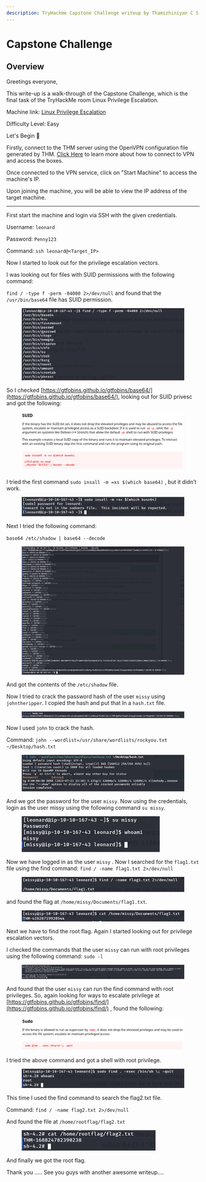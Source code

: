 ```yaml
---
description: TryHackme Capstone Challenge writeup by Thamizhiniyan C S
---
```


# Capstone Challenge

## Overview

Greetings everyone,

This write-up is a walk-through of the Capstone Challenge, which is the final task of the TryHackMe room Linux Privilege Escalation.

Machine link: [Linux Privilege Escalation](https://tryhackme.com/room/linprivesc)

Difficulty Level: Easy

Let's Begin 🙌

Firstly, connect to the THM server using the OpenVPN configuration file generated by THM. [Click Here](https://tryhackme.com/r/access) to learn more about how to connect to VPN and access the boxes.

Once connected to the VPN service, click on "Start Machine" to access the machine's IP.

Upon joining the machine, you will be able to view the IP address of the target machine.

***

First start the machine and login via SSH with the given credentials.

Username: `leonard`

Password: `Penny123`

Command: `ssh leonard@<Target_IP>`

Now I started to look out for the privilege escalation vectors.

I was looking out for files with SUID permissions with the following command:

`find / -type f -perm -04000 2>/dev/null` and found that the `/usr/bin/base64` file has SUID permission.

<figure><img src="../../.gitbook/assets/Untitled (1).png" alt=""><figcaption></figcaption></figure>

So I checked [https://gtfobins.github.io/gtfobins/base64/](https://gtfobins.github.io/gtfobins/base64/), looking out for SUID privesc and got the following:

<figure><img src="../../.gitbook/assets/Untitled 1 (1).png" alt=""><figcaption></figcaption></figure>

I tried the first command `sudo insall -m =xs $(which base64)` , but it didn’t work.

<figure><img src="../../.gitbook/assets/Untitled 2 (1).png" alt=""><figcaption></figcaption></figure>

Next I tried the following command:

`base64 /etc/shadow | base64 --decode`

<figure><img src="../../.gitbook/assets/Untitled 3 (1).png" alt=""><figcaption></figcaption></figure>

And got the contents of the `/etc/shadow` file.

Now I tried to crack the password hash of the user `missy` using `johntheripper`. I copied the hash and put that In a `hash.txt` file.

<figure><img src="../../.gitbook/assets/Untitled 4 (1).png" alt=""><figcaption></figcaption></figure>

Now I used `john` to crack the hash.

Command: `john --wordlist=/usr/share/wordlists/rockyou.txt ~/Desktop/hash.txt`

<figure><img src="../../.gitbook/assets/Untitled 5 (1).png" alt=""><figcaption></figcaption></figure>

And we got the password for the user `missy`. Now using the credentials, login as the user missy using the following command `su missy`.

<figure><img src="../../.gitbook/assets/Untitled 6 (1).png" alt=""><figcaption></figcaption></figure>

Now we have logged in as the user `missy` . Now I searched for the `flag1.txt` file using the find command: `find / -name flag1.txt 2>/dev/null`

<figure><img src="../../.gitbook/assets/Untitled 7 (1).png" alt=""><figcaption></figcaption></figure>

and found the flag at `/home/missy/Documents/flag1.txt`.

<figure><img src="../../.gitbook/assets/Untitled 8 (1).png" alt=""><figcaption></figcaption></figure>

Next we have to find the root flag. Again I started looking out for privilege escalation vectors.

I checked the commands that the user `missy` can run with root privileges using the following command: `sudo -l`

<figure><img src="../../.gitbook/assets/Untitled 9 (1).png" alt=""><figcaption></figcaption></figure>

And found that the user `missy` can run the find command with root privileges. So, again looking for ways to escalate privilege at [https://gtfobins.github.io/gtfobins/find/](https://gtfobins.github.io/gtfobins/find/) , found the following:

<figure><img src="../../.gitbook/assets/Untitled 10 (1).png" alt=""><figcaption></figcaption></figure>

I tried the above command and got a shell with root privilege.

<figure><img src="../../.gitbook/assets/Untitled 11 (1).png" alt=""><figcaption></figcaption></figure>

This time I used the find command to search the flag2.txt file.

Command: `find / -name flag2.txt 2>/dev/null`

And found the file at `/home/rootflag/flag2.txt`

<figure><img src="../../.gitbook/assets/Untitled 12 (1).png" alt=""><figcaption></figcaption></figure>

And finally we got the root flag.

Thank you ….. See you guys with another awesome writeup….
